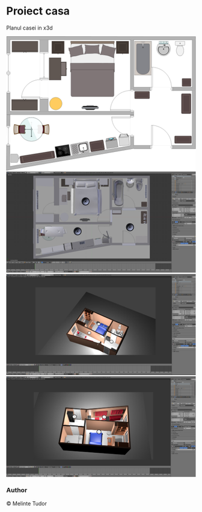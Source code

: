 Proiect casa
==
Planul casei in x3d


<img src="screenshots/model_visio.jpg">
<img src="screenshots/screen_blender.jpg">
<img src="screenshots/render1.jpg">
<img src="screenshots/render2.jpg">


### Author
:copyright: Melinte Tudor